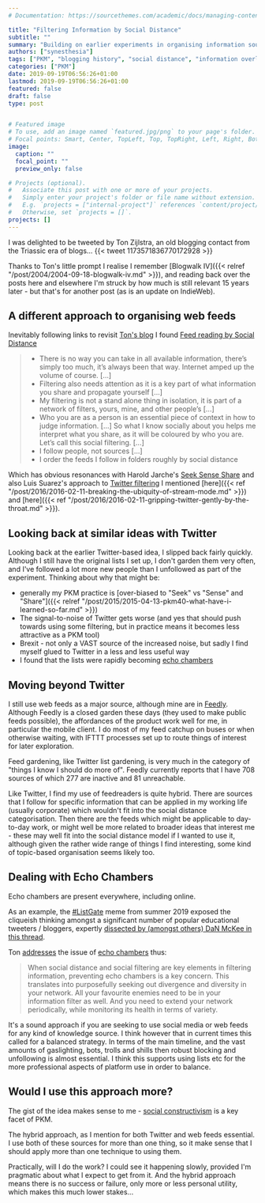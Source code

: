 ```yaml
---
# Documentation: https://sourcethemes.com/academic/docs/managing-content/

title: "Filtering Information by Social Distance"
subtitle: ""
summary: "Building on earlier experiments in organising information sources based on degree of social connection."
authors: ["synesthesia"]
tags: ["PKM", "blogging history", "social distance", "information overload", "blogwalk"]
categories: ["PKM"]
date: 2019-09-19T06:56:26+01:00
lastmod: 2019-09-19T06:56:26+01:00
featured: false
draft: false
type: post


# Featured image
# To use, add an image named `featured.jpg/png` to your page's folder.
# Focal points: Smart, Center, TopLeft, Top, TopRight, Left, Right, BottomLeft, Bottom, BottomRight.
image:
  caption: ""
  focal_point: ""
  preview_only: false

# Projects (optional).
#   Associate this post with one or more of your projects.
#   Simply enter your project's folder or file name without extension.
#   E.g. `projects = ["internal-project"]` references `content/project/deep-learning/index.md`.
#   Otherwise, set `projects = []`.
projects: []
---
```

I was delighted to be tweeted by Ton Zijlstra, an old blogging contact from the Triassic era of blogs...
{{< tweet 1173571836770172928 >}}

Thanks to Ton's little prompt I realise I remember [Blogwalk IV]({{< relref "/post/2004/2004-09-18-blogwalk-iv.md" >}}), and reading back over the posts here and elsewhere I'm struck by how much is still relevant 15 years later - but that's for another post (as is an update on IndieWeb).

## A different approach to organising web feeds

Inevitably following links to revisit [Ton's blog](https://www.zylstra.org/blog/) I found [Feed reading by Social Distance][1]

> * There is no way you can take in all available information, there’s simply too much, it’s always been that way. Internet amped up the volume of course. [...]
> * Filtering also needs attention as it is a key part of what information you share and propagate yourself [...]
> * My filtering is not a stand alone thing in isolation, it is part of a network of filters, yours, mine, and other people’s [...]
> * Who you are as a person is an essential piece of context in how to judge information. [...] So what I know socially about you helps me interpret what you share, as it will be coloured by who you are. Let’s call this social filtering. [...]
> * I follow people, not sources [...]
> * I order the feeds I follow in folders roughly by social distance

Which has obvious resonances with Harold Jarche's [Seek Sense Share](https://jarche.com/2014/02/the-seek-sense-share-framework/) and also Luis Suarez's approach to [Twitter filtering](http://www.elsua.net/2015/09/23/is-twitter-where-connections-go-to-die-the-unfollowing-experiment/) I mentioned [here]({{< ref "/post/2016/2016-02-11-breaking-the-ubiquity-of-stream-mode.md" >}}) and [here]({{< ref "/post/2016/2016-02-11-gripping-twitter-gently-by-the-throat.md" >}}).

## Looking back at similar ideas with Twitter

Looking back at the earlier Twitter-based idea, I slipped back fairly quickly. Although I still have the original lists I set up, I don't garden them very often, and I've followed a lot more new people than I unfollowed as part of the experiment. Thinking about why that might be:

* generally my PKM practice is [over-biased to "Seek" vs "Sense" and "Share"]({{< relref "/post/2015/2015-04-13-pkm40-what-have-i-learned-so-far.md" >}})
* The signal-to-noise of Twitter gets worse (and yes that should push towards using some filtering, but in practice means it becomes less attractive as a PKM tool)
* Brexit - not only a VAST source of the increased noise, but sadly I find myself glued to Twitter in a less and less useful way
* I found that the lists were rapidly becoming [echo chambers]

## Moving beyond Twitter

I still use web feeds as a major source, although mine are in [Feedly](feedly.com). Although Feedly is a closed garden these days (they used to make public feeds possible), the affordances of the product work well for me, in particular the mobile client. I do most of my feed catchup on buses or when otherwise waiting, with IFTTT processes set up to route things of interest for later exploration.

Feed gardening, like Twitter list gardening, is very much in the category of "things I know I should do more of". Feedly currently reports that I have 708 sources of which 277 are inactive and 81 unreachable.

Like Twitter, I find my use of feedreaders is quite hybrid. There are sources that I follow for specific information that can be applied in my working life (usually corporate) which wouldn't fit into the social distance categorisation. Then there are the feeds which might be applicable to day-to-day work, or might well be more related to broader ideas that interest me - these may well fit into the social distance model if I wanted to use it, although given the rather wide range of things I find interesting, some kind of topic-based organisation seems likely too.

## Dealing with Echo Chambers

Echo chambers are present everywhere, including online.

As an example, the [#ListGate](https://twitter.com/hashtag/ListGate) meme from summer 2019 exposed the cliqueish thinking amongst a significant number of popular educational tweeters / bloggers, expertly [dissected by (amongst others) DaN McKee in this thread](https://twitter.com/ssbfathers/status/1162260315691601921).

Ton [addresses][1] the issue of [echo chambers] thus:

> When social distance and social filtering are key elements in filtering information, preventing echo chambers is a key concern. This translates into purposefully seeking out divergence and diversity in your network. All your favourite enemies need to be in your information filter as well. And you need to extend your network periodically, while monitoring its health in terms of variety.

It's a sound approach if you are seeking to use social media or web feeds for any kind of knowledge source. I think however that in current times this called for a balanced strategy. In terms of the main timeline, and the vast amounts of gaslighting, bots, trolls and shills then robust blocking and unfollowing is almost essential. I think this supports using lists etc for the more professional aspects of platform use in order to balance.

## Would I use this approach more?

The gist of the idea makes sense to me - [social constructivism][2] is a key facet of PKM.

The hybrid approach, as I mention for both Twitter and web feeds essential. I use both of these sources for more than one thing, so it make sense that I should apply more than one technique to using them.

Practically, will I do the work? I could see it happening slowly, provided I'm pragmatic about what I expect to get from it. And the hybrid approach means there is no success or failure, only more or less personal utility, which makes this much lower stakes...




[echo chambers]: https://en.wikipedia.org/wiki/Echo_chamber_(media)
[1]: https://www.zylstra.org/blog/2019/06/feed-reading-by-social-distance/
[2]: https://en.wikipedia.org/wiki/Social_constructivism
